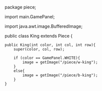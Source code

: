 package piece;

import main.GamePanel;

import java.awt.image.BufferedImage;

public class King extends Piece {

    public King(int color, int col, int row){
        super(color, col, row);

        if (color == GamePanel.WHITE){
            image = getImage("/piece/w-king");
        }
        else{
            image = getImage("/piece/b-king");
        }
    }



